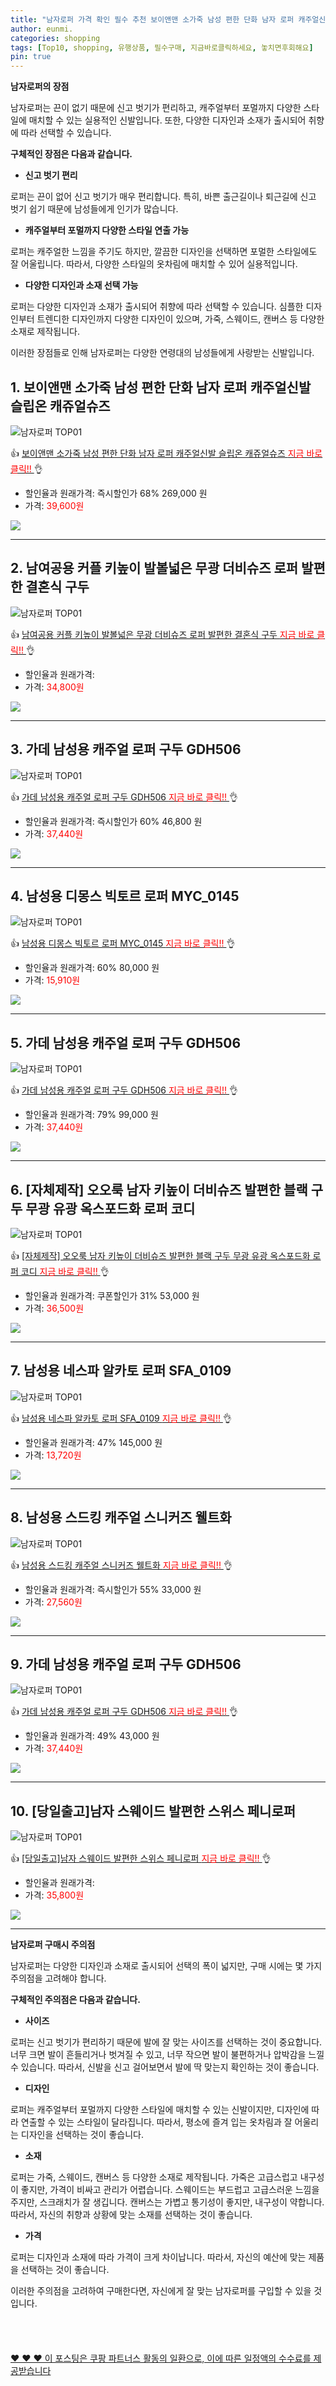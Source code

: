 ```yaml
---
title: "남자로퍼 가격 확인 필수 추천 보이앤맨 소가죽 남성 편한 단화 남자 로퍼 캐주얼신발 슬립온 캐쥬얼슈즈 비교 장점 구매가이드"
author: eunmi.
categories: shopping
tags: [Top10, shopping, 유행상품, 필수구매, 지금바로클릭하세요, 놓치면후회해요]
pin: true
---
```

**남자로퍼의 장점**

남자로퍼는 끈이 없기 때문에 신고 벗기가 편리하고, 캐주얼부터 포멀까지 다양한 스타일에 매치할 수 있는 실용적인 신발입니다. 또한, 다양한 디자인과 소재가 출시되어 취향에 따라 선택할 수 있습니다.

**구체적인 장점은 다음과 같습니다.**

* **신고 벗기 편리**

로퍼는 끈이 없어 신고 벗기가 매우 편리합니다. 특히, 바쁜 출근길이나 퇴근길에 신고 벗기 쉽기 때문에 남성들에게 인기가 많습니다.

* **캐주얼부터 포멀까지 다양한 스타일 연출 가능**

로퍼는 캐주얼한 느낌을 주기도 하지만, 깔끔한 디자인을 선택하면 포멀한 스타일에도 잘 어울립니다. 따라서, 다양한 스타일의 옷차림에 매치할 수 있어 실용적입니다.

* **다양한 디자인과 소재 선택 가능**

로퍼는 다양한 디자인과 소재가 출시되어 취향에 따라 선택할 수 있습니다. 심플한 디자인부터 트렌디한 디자인까지 다양한 디자인이 있으며, 가죽, 스웨이드, 캔버스 등 다양한 소재로 제작됩니다.

이러한 장점들로 인해 남자로퍼는 다양한 연령대의 남성들에게 사랑받는 신발입니다.

   

## 1. 보이앤맨 소가죽 남성 편한 단화 남자 로퍼 캐주얼신발 슬립온 캐쥬얼슈즈

![남자로퍼 TOP01](https://thumbnail10.coupangcdn.com/thumbnails/remote/230x230ex/image/vendor_inventory/e071/04807e7b1242784e07266de1de078e2516f007b49af7c04ab243cb7eb100.jpg)


👍 [보이앤맨 소가죽 남성 편한 단화 남자 로퍼 캐주얼신발 슬립온 캐쥬얼슈즈 <font color=red> 지금 바로 클릭!! </font> ](https://link.coupang.com/re/AFFSDP?lptag=AF3617701&subid=GithubCoopas&pageKey=6890059878&traceid=V0-153&itemId=16538934336&vendorItemId=86065112961) 👌 


- 할인율과 원래가격: 즉시할인가 68%  269,000   원
- 가격: <span style='color:red'>39,600원</span>

[![](/discount_price.png)](https://link.coupang.com/re/AFFSDP?lptag=AF3617701&subid=GithubCoopas&pageKey=6890059878&traceid=V0-153&itemId=16538934336&vendorItemId=86065112961)

---


   

## 2. 남여공용 커플 키높이 발볼넓은 무광 더비슈즈 로퍼 발편한 결혼식 구두

![남자로퍼 TOP01](https://thumbnail7.coupangcdn.com/thumbnails/remote/230x230ex/image/vendor_inventory/9f43/3e323411a4a7216e7ddaf434c6270dfa9f55b05a73b04be83cf6f46a1ee5.jpg)


👍 [남여공용 커플 키높이 발볼넓은 무광 더비슈즈 로퍼 발편한 결혼식 구두 <font color=red> 지금 바로 클릭!! </font> ](https://link.coupang.com/re/AFFSDP?lptag=AF3617701&subid=GithubCoopas&pageKey=6718248103&traceid=V0-153&itemId=15618991731&vendorItemId=82836756264) 👌 


- 할인율과 원래가격: 
- 가격: <span style='color:red'>34,800원</span>

[![](/discount_price.png)](https://link.coupang.com/re/AFFSDP?lptag=AF3617701&subid=GithubCoopas&pageKey=6718248103&traceid=V0-153&itemId=15618991731&vendorItemId=82836756264)

---


   

## 3. 가데 남성용 캐주얼 로퍼 구두 GDH506

![남자로퍼 TOP01](https://thumbnail6.coupangcdn.com/thumbnails/remote/230x230ex/image/retail/images/2021/07/06/17/8/077257a2-54cf-418d-9151-7136a7b6b559.jpg)


👍 [가데 남성용 캐주얼 로퍼 구두 GDH506 <font color=red> 지금 바로 클릭!! </font> ](https://link.coupang.com/re/AFFSDP?lptag=AF3617701&subid=GithubCoopas&pageKey=101994267&traceid=V0-153&itemId=9930558901&vendorItemId=77213815429) 👌 


- 할인율과 원래가격: 즉시할인가 60%  46,800   원
- 가격: <span style='color:red'>37,440원</span>

[![](/discount_price.png)](https://link.coupang.com/re/AFFSDP?lptag=AF3617701&subid=GithubCoopas&pageKey=101994267&traceid=V0-153&itemId=9930558901&vendorItemId=77213815429)

---


   

## 4. 남성용 디몽스 빅토르 로퍼 MYC_0145

![남자로퍼 TOP01](https://thumbnail6.coupangcdn.com/thumbnails/remote/230x230ex/image/retail/images/2021/10/14/18/6/cf1ab5fd-84d8-4f08-8d9b-48d8817fd4c3.jpg)


👍 [남성용 디몽스 빅토르 로퍼 MYC_0145 <font color=red> 지금 바로 클릭!! </font> ](https://link.coupang.com/re/AFFSDP?lptag=AF3617701&subid=GithubCoopas&pageKey=6124605028&traceid=V0-153&itemId=11634376669&vendorItemId=78908919370) 👌 


- 할인율과 원래가격: 60%  80,000   원
- 가격: <span style='color:red'>15,910원</span>

[![](/discount_price.png)](https://link.coupang.com/re/AFFSDP?lptag=AF3617701&subid=GithubCoopas&pageKey=6124605028&traceid=V0-153&itemId=11634376669&vendorItemId=78908919370)

---


   

## 5. 가데 남성용 캐주얼 로퍼 구두 GDH506

![남자로퍼 TOP01](https://thumbnail6.coupangcdn.com/thumbnails/remote/230x230ex/image/retail/images/2018/12/28/17/3/9e069a47-299c-4edb-b762-6095abeb60ed.jpg)


👍 [가데 남성용 캐주얼 로퍼 구두 GDH506 <font color=red> 지금 바로 클릭!! </font> ](https://link.coupang.com/re/AFFSDP?lptag=AF3617701&subid=GithubCoopas&pageKey=101994267&traceid=V0-153&itemId=310772158&vendorItemId=4252507312) 👌 


- 할인율과 원래가격: 79%  99,000   원
- 가격: <span style='color:red'>37,440원</span>

[![](/discount_price.png)](https://link.coupang.com/re/AFFSDP?lptag=AF3617701&subid=GithubCoopas&pageKey=101994267&traceid=V0-153&itemId=310772158&vendorItemId=4252507312)

---


   

## 6. [자체제작] 오오룩 남자 키높이 더비슈즈 발편한 블랙 구두 무광 유광 옥스포드화 로퍼 코디

![남자로퍼 TOP01](https://thumbnail10.coupangcdn.com/thumbnails/remote/230x230ex/image/vendor_inventory/a704/b60db33b16a3d1ba7338eecf1b013f47abd69d5a865aa3ee07babeb39e26.jpg)


👍 [[자체제작] 오오룩 남자 키높이 더비슈즈 발편한 블랙 구두 무광 유광 옥스포드화 로퍼 코디 <font color=red> 지금 바로 클릭!! </font> ](https://link.coupang.com/re/AFFSDP?lptag=AF3617701&subid=GithubCoopas&pageKey=6266356655&traceid=V0-153&itemId=12789635086&vendorItemId=80055705499) 👌 


- 할인율과 원래가격: 쿠폰할인가 31%  53,000   원
- 가격: <span style='color:red'>36,500원</span>

[![](/discount_price.png)](https://link.coupang.com/re/AFFSDP?lptag=AF3617701&subid=GithubCoopas&pageKey=6266356655&traceid=V0-153&itemId=12789635086&vendorItemId=80055705499)

---


   

## 7. 남성용 네스파 알카토 로퍼 SFA_0109

![남자로퍼 TOP01](https://thumbnail9.coupangcdn.com/thumbnails/remote/230x230ex/image/rs_quotation_api/bteqtyg5/e09a703c71e745a7b801a41de2e7a6ca.jpg)


👍 [남성용 네스파 알카토 로퍼 SFA_0109 <font color=red> 지금 바로 클릭!! </font> ](https://link.coupang.com/re/AFFSDP?lptag=AF3617701&subid=GithubCoopas&pageKey=6091242013&traceid=V0-153&itemId=11357143026&vendorItemId=78633507975) 👌 


- 할인율과 원래가격: 47%  145,000   원
- 가격: <span style='color:red'>13,720원</span>

[![](/discount_price.png)](https://link.coupang.com/re/AFFSDP?lptag=AF3617701&subid=GithubCoopas&pageKey=6091242013&traceid=V0-153&itemId=11357143026&vendorItemId=78633507975)

---


   

## 8. 남성용 스드킹 캐주얼 스니커즈 웰트화

![남자로퍼 TOP01](https://thumbnail6.coupangcdn.com/thumbnails/remote/230x230ex/image/retail/images/2020/01/02/11/8/fcd79d22-fdc8-44fc-aed4-39460ae71684.jpg)


👍 [남성용 스드킹 캐주얼 스니커즈 웰트화 <font color=red> 지금 바로 클릭!! </font> ](https://link.coupang.com/re/AFFSDP?lptag=AF3617701&subid=GithubCoopas&pageKey=1138975991&traceid=V0-153&itemId=2109619886&vendorItemId=70108375445) 👌 


- 할인율과 원래가격: 즉시할인가 55%  33,000   원
- 가격: <span style='color:red'>27,560원</span>

[![](/discount_price.png)](https://link.coupang.com/re/AFFSDP?lptag=AF3617701&subid=GithubCoopas&pageKey=1138975991&traceid=V0-153&itemId=2109619886&vendorItemId=70108375445)

---


   

## 9. 가데 남성용 캐주얼 로퍼 구두 GDH506

![남자로퍼 TOP01](https://thumbnail6.coupangcdn.com/thumbnails/remote/230x230ex/image/retail/images/2021/07/06/17/8/077257a2-54cf-418d-9151-7136a7b6b559.jpg)


👍 [가데 남성용 캐주얼 로퍼 구두 GDH506 <font color=red> 지금 바로 클릭!! </font> ](https://link.coupang.com/re/AFFSDP?lptag=AF3617701&subid=GithubCoopas&pageKey=101994267&traceid=V0-153&itemId=9930558907&vendorItemId=77213815459) 👌 


- 할인율과 원래가격: 49%  43,000   원
- 가격: <span style='color:red'>37,440원</span>

[![](/discount_price.png)](https://link.coupang.com/re/AFFSDP?lptag=AF3617701&subid=GithubCoopas&pageKey=101994267&traceid=V0-153&itemId=9930558907&vendorItemId=77213815459)

---


   

## 10. [당일출고]남자 스웨이드 발편한 스위스 페니로퍼

![남자로퍼 TOP01](https://thumbnail7.coupangcdn.com/thumbnails/remote/230x230ex/image/vendor_inventory/e121/6f4437855f642db5fe249e681a7e18e36e5b82b96f6075f232c1b524f9c1.jpg)


👍 [[당일출고]남자 스웨이드 발편한 스위스 페니로퍼 <font color=red> 지금 바로 클릭!! </font> ](https://link.coupang.com/re/AFFSDP?lptag=AF3617701&subid=GithubCoopas&pageKey=7099010165&traceid=V0-153&itemId=17715249181&vendorItemId=87467481599) 👌 


- 할인율과 원래가격: 
- 가격: <span style='color:red'>35,800원</span>

[![](/discount_price.png)](https://link.coupang.com/re/AFFSDP?lptag=AF3617701&subid=GithubCoopas&pageKey=7099010165&traceid=V0-153&itemId=17715249181&vendorItemId=87467481599)

---
**남자로퍼 구매시 주의점**

남자로퍼는 다양한 디자인과 소재로 출시되어 선택의 폭이 넓지만, 구매 시에는 몇 가지 주의점을 고려해야 합니다.

**구체적인 주의점은 다음과 같습니다.**

* **사이즈**

로퍼는 신고 벗기가 편리하기 때문에 발에 잘 맞는 사이즈를 선택하는 것이 중요합니다. 너무 크면 발이 흔들리거나 벗겨질 수 있고, 너무 작으면 발이 불편하거나 압박감을 느낄 수 있습니다. 따라서, 신발을 신고 걸어보면서 발에 딱 맞는지 확인하는 것이 좋습니다.

* **디자인**

로퍼는 캐주얼부터 포멀까지 다양한 스타일에 매치할 수 있는 신발이지만, 디자인에 따라 연출할 수 있는 스타일이 달라집니다. 따라서, 평소에 즐겨 입는 옷차림과 잘 어울리는 디자인을 선택하는 것이 좋습니다.

* **소재**

로퍼는 가죽, 스웨이드, 캔버스 등 다양한 소재로 제작됩니다. 가죽은 고급스럽고 내구성이 좋지만, 가격이 비싸고 관리가 어렵습니다. 스웨이드는 부드럽고 고급스러운 느낌을 주지만, 스크래치가 잘 생깁니다. 캔버스는 가볍고 통기성이 좋지만, 내구성이 약합니다. 따라서, 자신의 취향과 상황에 맞는 소재를 선택하는 것이 좋습니다.

* **가격**

로퍼는 디자인과 소재에 따라 가격이 크게 차이납니다. 따라서, 자신의 예산에 맞는 제품을 선택하는 것이 좋습니다.

이러한 주의점을 고려하여 구매한다면, 자신에게 잘 맞는 남자로퍼를 구입할 수 있을 것입니다.<br><br><br><br><br> [ ❤ ❤ ❤ 이 포스팅은 쿠팡 파트너스 활동의 일환으로, 이에 따른 일정액의 수수료를 제공받습니다](https://link.coupang.com/a/bcEFyh)